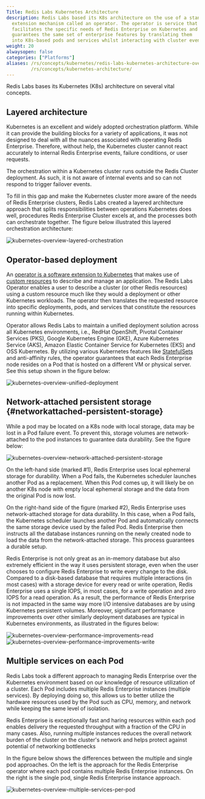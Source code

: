 ```yaml
---
Title: Redis Labs Kubernetes Architecture
description: Redis Labs based its K8s architecture on the use of a standard
  extension mechanism called an operator. The operator is service that
  facilitates the specific needs of Redis Enterprise on Kubernetes and
  guarantees the same set of enterprise features by translating them
  into K8s-based pods and services whilst interacting with cluster events.
weight: 20
alwaysopen: false
categories: ["Platforms"]
aliases: /rs/concepts/kubernetes/redis-labs-kubernetes-architecture-overview
         /rs/concepts/kubernetes-architecture/
---
```

Redis Labs bases its Kubernetes (K8s) architecture on several vital concepts.

## Layered architecture

Kubernetes is an excellent and widely adopted orchestration platform. While it can provide the building blocks for a variety of applications, it was not designed to deal with all the nuances associated with operating Redis Enterprise. Therefore, without help, the Kubernetes cluster cannot react accurately to internal Redis Enterprise events, failure conditions, or user requests.

The orchestration within a Kubernetes cluster runs outside the Redis Cluster deployment. As such, it is not aware of internal events and so can not respond to trigger failover events.

To fill in this gap and make the Kubernetes cluster more aware of the needs of Redis Enterprise clusters, Redis Labs created a layered architecture approach that splits responsibilities between operations Kubernetes does well, procedures Redis Enterprise Cluster excels at, and the processes both can orchestrate together. The figure below illustrated this layered orchestration architecture:

![kubernetes-overview-layered-orchestration]( /images/rs/kubernetes-overview-layered-orchestration.png )

## Operator-based deployment

An [operator is a software extension to Kubernetes](https://kubernetes.io/docs/concepts/extend-kubernetes/operator/) that makes use of
[custom resources](https://kubernetes.io/docs/concepts/extend-kubernetes/api-extension/custom-resources/) to describe and manage an application. The Redis Labs Operator enables a user to describe a cluster (or other Redis resources) using a custom resource much like they would a deployment or other Kubernetes workloads. The operator then translates the requested resource into specific deployments, pods, and services that constitute the resources running within Kubernetes.

Operator allows Redis Labs to maintain a unified deployment solution across all Kubernetes environments, i.e., RedHat OpenShift, Pivotal Container Services (PKS), Google Kubernetes Engine (GKE), Azure Kubernetes Service (AKS), Amazon Elastic Container Service for Kubernetes (EKS) and OSS Kubernetes. By utilizing various Kubernetes features like [StatefulSets](https://kubernetes.io/docs/concepts/workloads/controllers/statefulset/) and anti-affinity rules, the operator guarantees that each Redis Enterprise node resides on a Pod that is hosted on a different VM or physical server. See this setup shown in the figure below:

![kubernetes-overview-unified-deployment]( /images/rs/kubernetes-overview-unified-deployment.png )

## Network-attached persistent storage {#networkattached-persistent-storage}

While a pod may be located on a K8s node with local storage, data may be lost in a Pod failure event. To prevent this, storage volumes are network-attached to the pod instances to guarantee data durability.  See the figure below:

![kubernetes-overview-network-attached-persistent-storage]( /images/rs/kubernetes-overview-network-attached-persistent-storage.png )

On the left-hand side (marked #1), Redis Enterprise uses local ephemeral storage for durability. When a Pod fails, the Kubernetes scheduler launches another Pod as a replacement. When this Pod comes up, it will likely be on another K8s node with empty local ephemeral storage and the data from the original Pod is now lost.

On the right-hand side of the figure (marked #2), Redis Enterprise uses network-attached storage for data durability. In this case, when a Pod fails, the Kubernetes scheduler launches another Pod and automatically connects the same storage device used by the failed Pod. Redis Enterprise then instructs all the database instances running on the newly created node to load the data from the network-attached storage. This process guarantees a durable setup.

Redis Enterprise is not only great as an in-memory database but also extremely efficient in the way it uses persistent storage, even when the user chooses to configure Redis Enterprise to write every change to the disk. Compared to a disk-based database that requires multiple interactions (in most cases) with a storage device for every read or write operation, Redis Enterprise uses a single IOPS, in most cases, for a write operation and zero IOPS for a read operation. As a result, the performance of Redis Enterprise is not impacted in the same way more I/O intensive databases are by using Kubernetes persistent volumes. Moreover, significant performance improvements over other similarly deployment databases are typical in Kubernetes environments, as illustrated in the figures below:

![kubernetes-overview-performance-improvements-read]( /images/rs/kubernetes-overview-performance-improvements-read.png )![kubernetes-overview-performance-improvements-write]( /images/rs/kubernetes-overview-performance-improvements-write.png )

## Multiple services on each Pod

Redis Labs took a different approach to managing Redis Enterprise over the
Kubernetes environment based on our knowledge of resource utilization of
a cluster. Each Pod includes multiple Redis Enterprise instances
(multiple services). By deploying doing so, this allows us to better utilize
the hardware resources used by the Pod such as CPU, memory, and network while
keeping the same level of isolation.

Redis Enterprise is exceptionally fast and haring resources within each pod enables
delivery the requested throughput with a fraction of the CPU in many cases. Also,
running multiple instances reduces the overall network burden of the cluster on
the cluster's network and helps protect against potential of networking bottlenecks

In the figure below shows the differences between the multiple and single pod
approaches. On the left is the approach for the Redis Enterprise operator where
each pod contains multiple Redis Enterprise instances. On the right is the single
pod, single Redis Enterprise instance approach.

![kubernetes-overview-multiple-services-per-pod]( /images/rs/kubernetes-overview-multiple-services-per-pod.png )
